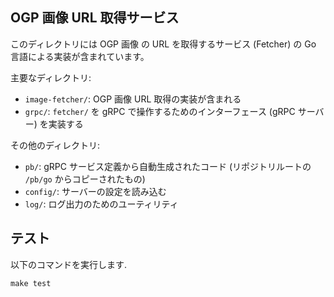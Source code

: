 ## OGP 画像 URL 取得サービス

このディレクトリには OGP 画像 の URL を取得するサービス (Fetcher) の Go 言語による実装が含まれています。

主要なディレクトリ:

- `image-fetcher/`: OGP 画像 URL 取得の実装が含まれる
- `grpc/`: `fetcher/` を gRPC で操作するためのインターフェース (gRPC サーバー) を実装する

その他のディレクトリ:

- `pb/`: gRPC サービス定義から自動生成されたコード (リポジトリルートの `/pb/go` からコピーされたもの)
- `config/`: サーバーの設定を読み込む
- `log/`: ログ出力のためのユーティリティ

## テスト

以下のコマンドを実行します.

``` shell
make test
```
